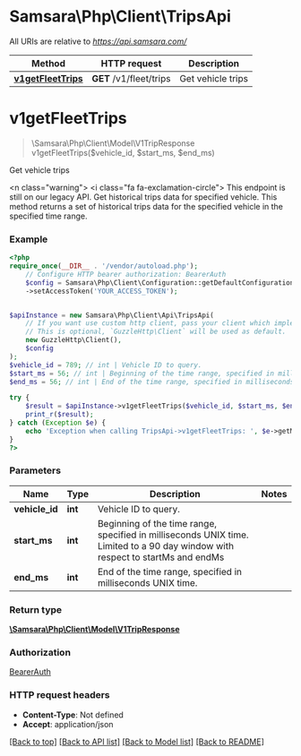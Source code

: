 # Samsara\Php\Client\TripsApi

All URIs are relative to *https://api.samsara.com/*

Method | HTTP request | Description
------------- | ------------- | -------------
[**v1getFleetTrips**](TripsApi.md#v1getfleettrips) | **GET** /v1/fleet/trips | Get vehicle trips

# **v1getFleetTrips**
> \Samsara\Php\Client\Model\V1TripResponse v1getFleetTrips($vehicle_id, $start_ms, $end_ms)

Get vehicle trips

<n class=\"warning\"> <nh> <i class=\"fa fa-exclamation-circle\"></i> This endpoint is still on our legacy API. </nh> </n>  Get historical trips data for specified vehicle. This method returns a set of historical trips data for the specified vehicle in the specified time range.

### Example
```php
<?php
require_once(__DIR__ . '/vendor/autoload.php');
    // Configure HTTP bearer authorization: BearerAuth
    $config = Samsara\Php\Client\Configuration::getDefaultConfiguration()
    ->setAccessToken('YOUR_ACCESS_TOKEN');


$apiInstance = new Samsara\Php\Client\Api\TripsApi(
    // If you want use custom http client, pass your client which implements `GuzzleHttp\ClientInterface`.
    // This is optional, `GuzzleHttp\Client` will be used as default.
    new GuzzleHttp\Client(),
    $config
);
$vehicle_id = 789; // int | Vehicle ID to query.
$start_ms = 56; // int | Beginning of the time range, specified in milliseconds UNIX time. Limited to a 90 day window with respect to startMs and endMs
$end_ms = 56; // int | End of the time range, specified in milliseconds UNIX time.

try {
    $result = $apiInstance->v1getFleetTrips($vehicle_id, $start_ms, $end_ms);
    print_r($result);
} catch (Exception $e) {
    echo 'Exception when calling TripsApi->v1getFleetTrips: ', $e->getMessage(), PHP_EOL;
}
?>
```

### Parameters

Name | Type | Description  | Notes
------------- | ------------- | ------------- | -------------
 **vehicle_id** | **int**| Vehicle ID to query. |
 **start_ms** | **int**| Beginning of the time range, specified in milliseconds UNIX time. Limited to a 90 day window with respect to startMs and endMs |
 **end_ms** | **int**| End of the time range, specified in milliseconds UNIX time. |

### Return type

[**\Samsara\Php\Client\Model\V1TripResponse**](../Model/V1TripResponse.md)

### Authorization

[BearerAuth](../../README.md#BearerAuth)

### HTTP request headers

 - **Content-Type**: Not defined
 - **Accept**: application/json

[[Back to top]](#) [[Back to API list]](../../README.md#documentation-for-api-endpoints) [[Back to Model list]](../../README.md#documentation-for-models) [[Back to README]](../../README.md)

